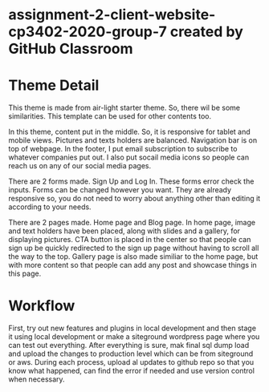 # assignment-2-client-website-cp3402-2020-group-7 created by GitHub Classroom

# Theme Detail
This theme is made from air-light starter theme. So, there wil be some similarities. This template can be used for other contents too.

In this theme, content put in the middle. So, it is responsive for tablet and mobile views. Pictures and texts holders are balanced.
Navigation bar is on top of webpage. In the footer, I put email subscription to subscribe to whatever companies put out. I also put socail media icons so people can
reach us on any of our social media pages.

There are 2 forms made. Sign Up and Log In. These forms error check the inputs. Forms can be changed however you want. They are already responsive so, you do not 
need to worry about anything other than editing it according to your needs.

There are 2 pages made. Home page and Blog page. In home page, image and text holders have been placed, along with slides and a gallery, for displaying pictures. CTA button is placed in the center so that people can sign up be quickly redirected to the sign up page without having to scroll all the way to the top. Gallery page is also made similiar to the home page, but with more content so that people can add any post and showcase things in this page. 

# Workflow
First, try out new features and plugins in local development and then stage it using local development or make a siteground wordpress page where you can test out
everything. After everything is sure, mak final sql dump load and upload the changes to production level which can be from siteground or aws. During each process,
upload al updates to github repo so that you know what happened, can find the error if needed and use version control when necessary.
